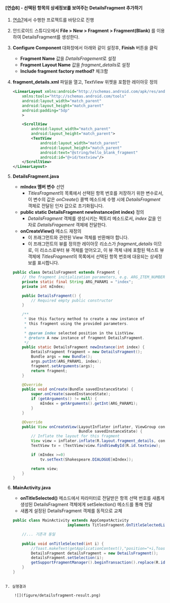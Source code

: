 
#### [연습8] - 선택된 항목의 상세정보를 보여주는 DetailsFragment 추가하기 
1. [연습7](exercise7.html)에서 수행한 프로젝트를 바탕으로 진행
2. 안드로이드 스튜디오에서 **File > New > Fragment > Fragment(Blank)** 를 이용하여 DetailsFragment를 생성한다.
3. **Configure Component** 대화창에서 아래와 같이 설정후, **Finish** 버튼을 클릭
	- **Fragment Name** 값을 *DetailsFragement*로 설정 
	- **Fragment Layout Name** 값을 *fragment\_details*로 설정 
	- **Include fragment factory method?** 체크함
	
4. **fragment\_details.xml** 파일을 열고, TextView 위젯을 포함한 레이아웃 정의

	```xml
	<LinearLayout xmlns:android="http://schemas.android.com/apk/res/android"
	    xmlns:tools="http://schemas.android.com/tools"
	    android:layout_width="match_parent"
	    android:layout_height="match_parent"
	    android:padding="5dp"
	    >
	
	    <ScrollView
	        android:layout_width="match_parent"
	        android:layout_height="match_parent">
	        <TextView
	            android:layout_width="match_parent"
	            android:layout_height="match_parent"
	            android:text="@string/hello_blank_fragment"
	            android:id="@+id/textview"/>
	    </ScrollView>
	</LinearLayout>
	```
5. **DetailsFragment.java**
	- **mIndex 멤버 변수** 선언
		- *TitlesFragment*의 목록에서 선택된 항목 번호를 저장하기 위한 변수로서, 이 변수의 값은 *onCreate*() 콜백 메소드에 수행 시에  *DetailsFragment* 객체로 전달된 인자 값으로 초기화됩니다.
	- **public static DetailsFragment newInstance(int index)** 정의
		- *DetailsFragment* 객체를 생성시키는 팩토리 메소드로서, *index* 값을 인자로 *DetailsFragement* 객체에 전달한다.
	- **onCreateView()** 메소드 재정의
		- 이 프래그먼트와 관련된 View 객체를 반환해야 합니다.
		- 이 프래그먼트의 뷰를 정의한 레이아웃 리소스가 *fragment_details* 이므로, 이 리소스로부터  뷰 객체를 얻어오고, 이 뷰 객체 내에 포함된 텍스트 뷰 객체에 *TitlesFragment*의 목록에서 선택된 항목 번호에 대응되는 상세정보를 표시합니다. 
		
	```java
	public class DetailsFragment extends Fragment {
	    // the fragment initialization parameters, e.g. ARG_ITEM_NUMBER
	    private static final String ARG_PARAM1 = "index";
	    private int mIndex;
	
	    public DetailsFragment() {
	        // Required empty public constructor
	    }
	
	    /**
	     * Use this factory method to create a new instance of
	     * this fragment using the provided parameters.
	     *
	     * @param index selected position in the ListView.
	     * @return A new instance of fragment DetailsFragment.
	     */
	    public static DetailsFragment newInstance(int index) {
	        DetailsFragment fragment = new DetailsFragment();
	        Bundle args = new Bundle();
	        args.putInt(ARG_PARAM1, index);
	        fragment.setArguments(args);
	        return fragment;
	    }
	
	    @Override
	    public void onCreate(Bundle savedInstanceState) {
	        super.onCreate(savedInstanceState);
	        if (getArguments() != null) {
	            mIndex = getArguments().getInt(ARG_PARAM1);
	        }
	    }
	
	    @Override
	    public View onCreateView(LayoutInflater inflater, ViewGroup container,
	                             Bundle savedInstanceState) {
	        // Inflate the layout for this fragment
	        View view = inflater.inflate(R.layout.fragment_details, container, false);
	        TextView tv = (TextView)view.findViewById(R.id.textview);
	
	        if (mIndex >=0)
	            tv.setText(Shakespeare.DIALOGUE[mIndex]);
	
	        return view;
	    }
	}
	```
<!--
	```java
	public class DetailsFragment extends Fragment {
	   int index=-1;
	
	    public DetailsFragment() {
	        // Required empty public constructor
	    }
	
	    public void setSelection(int i) { index = i; }
	
	
	    @Override
	    public View onCreateView(LayoutInflater inflater, ViewGroup container,
	                             Bundle savedInstanceState) {
	        // Inflate the layout for this fragment
	        View view = inflater.inflate(R.layout.fragment_details, container, false);
	        TextView tv = (TextView)view.findViewById(R.id.textview);
	
	        if (index >=0)
	            tv.setText(Shakespeare.DIALOGUE[index]);
	
	        return view;
	    }
	}
	```
-->

6. **MainActivity.java**
	- **onTitleSelected()** 메소드에서 파라미터로 전달받은 항목 선택 번호를 새롭게 생성된 DetailsFragment 객체에게 setSelection() 메소드를 통해 전달
	- 새롭게 설정된 DetailsFragment 객체를 동적으로 교체

	```java
	public class MainActivity extends AppCompatActivity
	                        implements TitlesFragment.OnTitleSelectedListener{
	
	    //... 기존과 동일
	    
	    public void onTitleSelected(int i) {
	        //Toast.makeText(getApplicationContext(),"position="+i,Toast.LENGTH_SHORT).show();
	        DetailsFragment detailsFragment = new DetailsFragment();
	        detailsFragment.setSelection(i);
	        getSupportFragmentManager().beginTransaction().replace(R.id.details, detailsFragment).commit();
	    }
	}
```

7. 실행결과

	![](figure/detailsfragment-result.png)